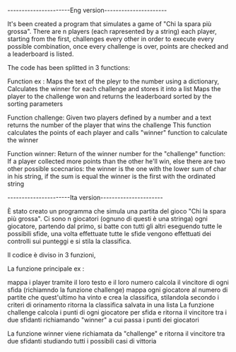----------------------Eng version----------------------

It's been created a program that simulates a game of "Chi la spara più grossa". There are n players (each rapresented by a string) each player, starting from the first, challenges every other in order to execute every possible combination, once every challenge is over, points are checked and a leaderboard is listed.

The code has been splitted in 3 functions:

Function ex : Maps the text of the pleyr to the number using a dictionary, Calculates the winner for each challenge and stores it into a list Maps the player to the challenge won and returns the leaderboard sorted by the sorting parameters

Function challenge: Given two players defined by a number and a text returns the number of the player that wins the challenge This function calculates the points of each player and calls "winner" function to calculate the winner

Function winner: Return of the winner number for the "challenge" function: If a player collected more points than the other he'll win, else there are two other possible scecnarios: the winner is the one with the lower sum of char in his string, if the sum is equal the winner is the first with the ordinated string

----------------------Ita version---------------------- 

È stato creato un programma che simula una partita del gioco "Chi la spara più grossa". Ci sono n giocatori (ognuno di questi è una stringa) ogni giocatore, partendo dal primo, si batte con tutti gli altri eseguendo tutte le possibili sfide, una volta effettuate tutte le sfide vengono effettuati dei controlli sui punteggi e si stila la classifica.

Il codice è diviso in 3 funzioni,

La funzione principale ex :

mappa i player tramite il loro testo e il loro numero
calcola il vincitore di ogni sfida (richiamndo la funzione challenge)
mappa ogni giocatore al numero di partite che quest'ultimo ha vinto e crea la classifica, stilandola secondo i criteri di orinamento
ritorna la classifica salvata in una lista
La funzione challenge calcola i punti di ogni giocatore per sfida e ritorna il vincitore tra i due sfidanti richiamando "winner" a cui passa i punti dei giocatori

La funzione winner viene richiamata da "challenge" e ritorna il vincitore tra due sfidanti studiando tutti i possibili casi di vittoria


